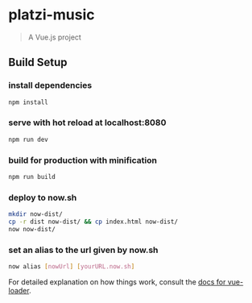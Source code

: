 # platzi-music

> A Vue.js project

## Build Setup

### install dependencies
``` bash
npm install
```
### serve with hot reload at localhost:8080
``` bash
npm run dev
```

### build for production with minification
``` bash
npm run build
```
### deploy to now.sh
``` bash
mkdir now-dist/
cp -r dist now-dist/ && cp index.html now-dist/
now now-dist/
```

### set an alias to the url given by now.sh
``` bash
now alias [nowUrl] [yourURL.now.sh]
```

For detailed explanation on how things work, consult the [docs for vue-loader](http://vuejs.github.io/vue-loader).
